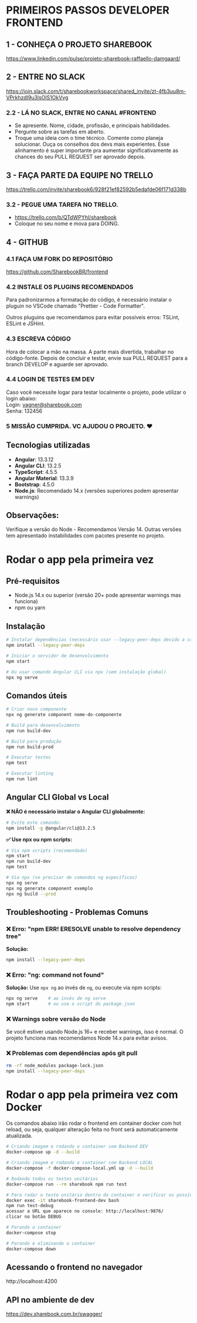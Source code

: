# PRIMEIROS PASSOS DEVELOPER FRONTEND

## 1 - CONHEÇA O PROJETO SHAREBOOK

https://www.linkedin.com/pulse/projeto-sharebook-raffaello-damgaard/

## 2 - ENTRE NO SLACK

https://join.slack.com/t/sharebookworkspace/shared_invite/zt-4fb3uu8m-VPrkhzdI9u3lsOlS1OkVvg

### 2.2 - LÁ NO SLACK, ENTRE NO CANAL #FRONTEND

- Se apresente. Nome, cidade, profissão, e principais habilidades.
- Pergunte sobre as tarefas em aberto.
- Troque uma ideia com o time técnico. Comente como planeja solucionar. Ouça os conselhos dos devs mais experientes. Esse alinhamento é super importante pra aumentar significativamente as chances do seu PULL REQUEST ser aprovado depois.

## 3 - FAÇA PARTE DA EQUIPE NO TRELLO

https://trello.com/invite/sharebook6/928f21ef82592b5edafde06f171d338b

### 3.2 - PEGUE UMA TAREFA NO TRELLO.

- https://trello.com/b/QTdWPYhl/sharebook
- Coloque no seu nome e mova para DOING.

## 4 - GITHUB

### 4.1 FAÇA UM FORK DO REPOSITÓRIO

https://github.com/SharebookBR/frontend

### 4.2 INSTALE OS PLUGINS RECOMENDADOS

Para padronizarmos a formatação do código, é necessário instalar o pluguin no VSCode chamado "Prettier - Code Formatter".

Outros pluguins que recomendamos para evitar possíveis erros: TSLint, ESLint e JSHint.

### 4.3 ESCREVA CÓDIGO

Hora de colocar a mão na massa. A parte mais divertida, trabalhar no código-fonte. Depois de concluir e testar, envie sua PULL REQUEST para a branch DEVELOP e aguarde ser aprovado.

### 4.4 LOGIN DE TESTES EM DEV

Caso você necessite logar para testar localmente o projeto, pode utilizar o login abaixo:\
Login: vagner@sharebook.com\
Senha: 132456

### 5 MISSÃO CUMPRIDA. VC AJUDOU O PROJETO. ❤️

## Tecnologias utilizadas

- **Angular**: 13.3.12
- **Angular CLI**: 13.2.5
- **TypeScript**: 4.5.5
- **Angular Material**: 13.3.9
- **Bootstrap**: 4.5.0
- **Node.js**: Recomendado 14.x (versões superiores podem apresentar warnings)

## Observações:

Verifique a versão do Node - Recomendamos Versão 14.
Outras versões tem apresentado instabilidades com pacotes presente no projeto.

# Rodar o app pela primeira vez

## Pré-requisitos
- Node.js 14.x ou superior (versão 20+ pode apresentar warnings mas funciona)
- npm ou yarn

## Instalação

```bash
# Instalar dependências (necessário usar --legacy-peer-deps devido a conflitos de versão)
npm install --legacy-peer-deps

# Iniciar o servidor de desenvolvimento
npm start

# Ou usar comando Angular CLI via npx (sem instalação global)
npx ng serve
```

## Comandos úteis

```bash
# Criar novo componente
npx ng generate component nome-do-componente

# Build para desenvolvimento
npm run build-dev

# Build para produção
npm run build-prod

# Executar testes
npm test

# Executar linting
npm run lint
```

## Angular CLI Global vs Local

**❌ NÃO é necessário instalar o Angular CLI globalmente:**
```bash
# Evite este comando:
npm install -g @angular/cli@13.2.5
```

**✅ Use npx ou npm scripts:**
```bash
# Via npm scripts (recomendado)
npm start
npm run build-dev
npm test

# Via npx (se precisar de comandos ng específicos)
npx ng serve
npx ng generate component exemplo
npx ng build --prod
```

## Troubleshooting - Problemas Comuns

### ❌ Erro: "npm ERR! ERESOLVE unable to resolve dependency tree"
**Solução:**
```bash
npm install --legacy-peer-deps
```

### ❌ Erro: "ng: command not found"
**Solução:** Use `npx ng` ao invés de `ng`, ou execute via npm scripts:
```bash
npx ng serve    # ao invés de ng serve
npm start       # ou use o script do package.json
```

### ❌ Warnings sobre versão do Node
Se você estiver usando Node.js 16+ e receber warnings, isso é normal. O projeto funciona mas recomendamos Node 14.x para evitar avisos.

### ❌ Problemas com dependências após git pull
```bash
rm -rf node_modules package-lock.json
npm install --legacy-peer-deps
```

# Rodar o app pela primeira vez com Docker

Os comandos abaixo irão rodar o frontend em container docker com hot reload, ou seja, qualquer alteração feita no front será automaticamente atualizada.

```bash
# Criando imagem e rodando o container com Backend DEV
docker-compose up -d --build

# Criando imagem e rodando o container com Backend LOCAL
docker-compose -f docker-compose-local.yml up -d --build

# Rodando todos os testes unitários
docker-compose run --rm sharebook npm run test

# Para rodar o teste unitário dentro do container e verificar os possíveis erros
docker exec -it sharebook-frontend-dev bash
npm run test-debug
acessar a URL que aparece no console: http://localhost:9876/
clicar no botão DEBUG

# Parando o container
docker-compose stop

# Parando e eliminando o container
docker-compose down
```

## Acessando o frontend no navegador

http://localhost:4200

## API no ambiente de dev

https://dev.sharebook.com.br/swagger/

